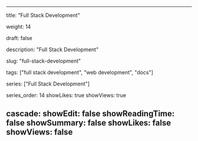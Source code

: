 ---

title: "Full Stack Development"

weight: 14

draft: false

description: "Full Stack Development"

slug: "full-stack-development"

tags: ["full stack development", "web development", "docs"]

series: ["Full Stack Development"]

series_order: 14
showLikes: true
showViews: true

cascade:
  showEdit: false
  showReadingTime: false
  showSummary: false
  showLikes: false
  showViews: false
---